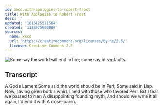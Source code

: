 ```yaml
---
id: xkcd.with-apologies-to-robert-frost
title: With Apologies to Robert Frost
desc: ''
updated: '1616125521564'
created: '1188975600000'
sources:
  name: xkcd
  url: 'https://creativecommons.org/licenses/by-nc/2.5/'
  license: Creative Commons 2.5
---
```

![Some say the world will end in fire; some say in segfaults.](https://imgs.xkcd.com/comics/with_apologies_to_robert_frost.png)

## Transcript
A God's Lament
Some said the world should be in Perl;
Some said in Lisp.
Now, having given both a whirl,
I held with those who favored Perl.
But I fear we passed to men
A disappointing founding myth,
And should we write it all again,
I'd end it with
A close-paren.
